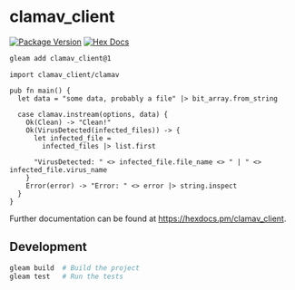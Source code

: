 # clamav_client

[![Package Version](https://img.shields.io/hexpm/v/clamav_client)](https://hex.pm/packages/clamav_client)
[![Hex Docs](https://img.shields.io/badge/hex-docs-ffaff3)](https://hexdocs.pm/clamav_client/)

```sh
gleam add clamav_client@1
```
```gleam
import clamav_client/clamav

pub fn main() {
  let data = "some data, probably a file" |> bit_array.from_string

  case clamav.instream(options, data) {
    Ok(Clean) -> "Clean!"
    Ok(VirusDetected(infected_files)) -> {
      let infected_file =
        infected_files |> list.first

      "VirusDetected: " <> infected_file.file_name <> " | " <> infected_file.virus_name
    }
    Error(error) -> "Error: " <> error |> string.inspect
  }
}
```

Further documentation can be found at <https://hexdocs.pm/clamav_client>.

## Development

```sh
gleam build  # Build the project
gleam test   # Run the tests
```
